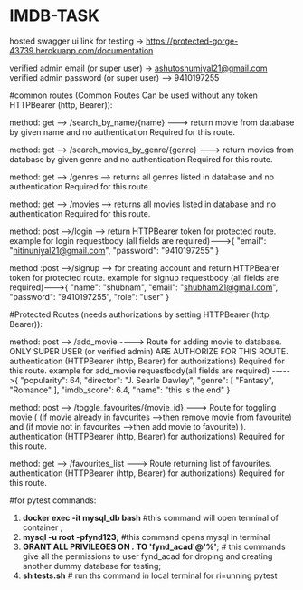 # IMDB-TASK

hosted swagger ui link for testing -> https://protected-gorge-43739.herokuapp.com/documentation

verified admin email (or super user) -> ashutoshumiyal21@gmail.com
verified admin password (or super user) --> 9410197255


#common routes (Common Routes Can be used without any token HTTPBearer (http, Bearer)):

method: get --> /search_by_name/{name} ---> return movie from database by given name and no authentication Required for this route.
    
method:  get --> /search_movies_by_genre/{genre} ---> return movies from database by given genre and no authentication Required for this route.
    
method:  get --> /genres --> returns all genres listed in database and no authentication Required for this route.
    
method: get --> /movies --> returns all movies listed in database and no authentication Required for this route.
    
method: post -->/login --> return HTTPBearer token for protected route.
                    example for login requestbody (all fields are required)--->{
                                                     "email": "nitinuniyal21@gmail.com",
                                                      "password": "9410197255"
                                                      }
                                                      
method :post -->/signup --> for creating account and return  HTTPBearer token for protected route.
                   example for signup requestbody (all fields are required)--->{
                                                    "name": "shubnam",
                                                   "email": "shubham21@gmail.com",
                                                    "password": "9410197255",
                                                    "role": "user"
                                                      }
                   
    

#Protected Routes (needs authorizations by setting HTTPBearer (http, Bearer)):

method: post --> /add_movie ----> Route for adding movie to database. ONLY SUPER USER (or verified admin) ARE AUTHORIZE FOR THIS ROUTE. authentication (HTTPBearer (http, Bearer) for authorizations) Required for this route.
example for add_movie requestbody(all fields are required)  ----->{
                                                           "popularity": 64,
                                                           "director": "J. Searle Dawley",
                                                             "genre": [
                                                                         "Fantasy",
                                                                          "Romance"
                                                                       ],
                                                          "imdb_score": 6.4,
                                                          "name": "this is the end"
                                                            }
                                    
    
method: post --> /toggle_favourites/{movie_id} ---> Route for toggling movie ( (if movie already in favourites -->then remove movie from favourite) and (if movie not in favourites -->then add movie to favourite) ). authentication (HTTPBearer (http, Bearer) for authorizations) Required for this route.
     
method: get --> /favourites_list ---> Route returning list of favourites. authentication (HTTPBearer (http, Bearer) for authorizations) Required for this route.
    
    
    
    
#for pytest commands:
1) **docker exec -it mysql_db bash** #this command will open terminal of container ;
2) **mysql -u root -pfynd123;** #this command opens mysql in terminal
3) **GRANT ALL PRIVILEGES ON *.* TO 'fynd_acad'@'%'**; # this commands give all the permissions to user fynd_acad for droping and creating another              dummy database for testing;
 4) **sh tests.sh** # run ths command in local terminal for ri=unning pytest
    
    
    
    
    
 
    
    
    
    
    
    
